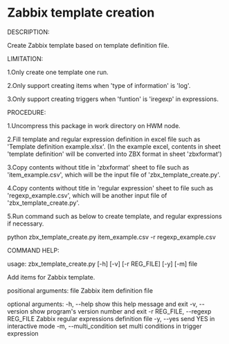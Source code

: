 # Zabbix template creation

DESCRIPTION:

Create Zabbix template based on template definition file.


LIMITATION:

1.Only create one template one run.

2.Only support creating items when 'type of information' is 'log'.

3.Only support creating triggers when 'funtion' is 'iregexp' in expressions.


PROCEDURE:

1.Uncompress this package in work directory on HWM node.

2.Fill template and regular expression definition in excel file such as 'Template definition example.xlsx'.
(In the example excel, contents in sheet 'template definition' will be converted into ZBX format in sheet 'zbxformat')

3.Copy contents without title in 'zbxformat' sheet to file such as 'item_example.csv', 
which will be the input file of 'zbx_template_create.py'.

4.Copy contents without title in 'regular expression' sheet to file such as 'regexp_example.csv',
which will be another input file of 'zbx_template_create.py'.

5.Run command such as below to create template, and regular expressions if necessary.

  python zbx_template_create.py item_example.csv -r regexp_example.csv


COMMAND HELP:

usage: zbx_template_create.py [-h] [-v] [-r REG_FILE] [-y] [-m] file

Add items for Zabbix template.

positional arguments:
  file                  Zabbix item definition file

optional arguments:
  -h, --help            show this help message and exit
  -v, --version         show program's version number and exit
  -r REG_FILE, --regexp REG_FILE
                        Zabbix regular expressions definition file
  -y, --yes             send YES in interactive mode
  -m, --multi_condition
                        set multi conditions in trigger expression
